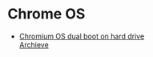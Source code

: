 # Chrome OS
- [Chromium OS dual boot on hard drive](https://blog.championswimmer.in/2016/01/multibooting-chrome-os-on-your-laptop/)  
  [Archieve](https://github.com/SayantanRC/URLs/blob/master/saved_pages/Multibooting%20Chrome%20OS%20on%20your%20Laptop%20(11_8_2021%2012_22_15%20am).html)  
